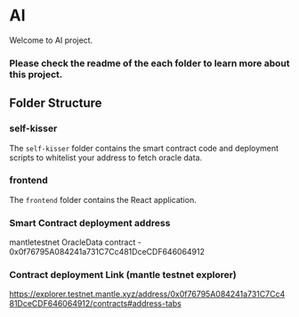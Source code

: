 # AI

Welcome to AI project.

###  Please check the readme of the each folder to learn more about this project.

## Folder Structure

### self-kisser

The `self-kisser` folder contains the smart contract code and deployment scripts to whitelist your address to fetch oracle data.

### frontend

The `frontend` folder contains the React application.


###  Smart Contract deployment address

mantletestnet OracleData contract - 0x0f76795A084241a731C7Cc481DceCDF646064912  

### Contract deployment Link (mantle testnet explorer)

https://explorer.testnet.mantle.xyz/address/0x0f76795A084241a731C7Cc481DceCDF646064912/contracts#address-tabs